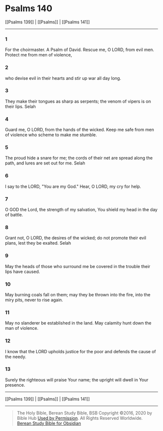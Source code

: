 # Psalms 140

[[Psalms 139]] | [[Psalms]] | [[Psalms 141]]

---

### 1
For the choirmaster. A Psalm of David. Rescue me, O LORD, from evil men. Protect me from men of violence,

### 2
who devise evil in their hearts and stir up war all day long.

### 3
They make their tongues as sharp as serpents; the venom of vipers is on their lips. Selah

### 4
Guard me, O LORD, from the hands of the wicked. Keep me safe from men of violence who scheme to make me stumble.

### 5
The proud hide a snare for me; the cords of their net are spread along the path, and lures are set out for me. Selah

### 6
I say to the LORD, "You are my God." Hear, O LORD, my cry for help.

### 7
O GOD the Lord, the strength of my salvation, You shield my head in the day of battle.

### 8
Grant not, O LORD, the desires of the wicked; do not promote their evil plans, lest they be exalted. Selah

### 9
May the heads of those who surround me be covered in the trouble their lips have caused.

### 10
May burning coals fall on them; may they be thrown into the fire, into the miry pits, never to rise again.

### 11
May no slanderer be established in the land. May calamity hunt down the man of violence.

### 12
I know that the LORD upholds justice for the poor and defends the cause of the needy.

### 13
Surely the righteous will praise Your name; the upright will dwell in Your presence.

---

[[Psalms 139]] | [[Psalms]] | [[Psalms 141]]

---

> The Holy Bible, Berean Study Bible, BSB
> Copyright &copy;2016, 2020 by Bible Hub
> [Used by Permission](https://berean.bible/terms.htm). All Rights Reserved Worldwide.
> [Berean Study Bible for Obsidian](https://github.com/gapmiss/berean-study-bible-for-obsidian)</small>

